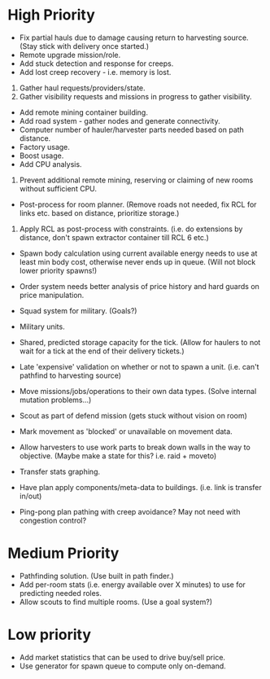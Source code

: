 # High Priority

- Fix partial hauls due to damage causing return to harvesting source. (Stay stick with delivery once started.)
- Remote upgrade mission/role.
- Add stuck detection and response for creeps.
- Add lost creep recovery - i.e. memory is lost.
1. Gather haul requests/providers/state.
2. Gather visibility requests and missions in progress to gather visibility.
- Add remote mining container building.
- Add road system - gather nodes and generate connectivity.
- Computer number of hauler/harvester parts needed based on path distance.
- Factory usage.
- Boost usage.
- Add CPU analysis.
1. Prevent additional remote mining, reserving or claiming of new rooms without sufficient CPU.
- Post-process for room planner. (Remove roads not needed, fix RCL for links etc. based on distance, prioritize storage.)
1. Apply RCL as post-process with constraints. (i.e. do extensions by distance, don't spawn extractor container till RCL 6 etc.)
- Spawn body calculation using current available energy needs to use at least min body cost, otherwise never ends up in queue. (Will not block lower priority spawns!)
- Order system needs better analysis of price history and hard guards on price manipulation.
- Squad system for military. (Goals?)
- Military units.
- Shared, predicted storage capacity for the tick. (Allow for haulers to not wait for a tick at the end of their delivery tickets.)

- Late 'expensive' validation on whether or not to spawn a unit. (i.e. can't pathfind to harvesting source)
- Move missions/jobs/operations to their own data types. (Solve internal mutation problems...)
- Scout as part of defend mission (gets stuck without vision on room)
- Mark movement as 'blocked' or unavailable on movement data.
- Allow harvesters to use work parts to break down walls in the way to objective. (Maybe make a state for this? i.e. raid + moveto)

- Transfer stats graphing.

- Have plan apply components/meta-data to buildings. (i.e. link is transfer in/out)

- Ping-pong plan pathing with creep avoidance? May not need with congestion control?

# Medium Priority

- Pathfinding solution. (Use built in path finder.)
- Add per-room stats (i.e. energy available over X minutes) to use for predicting needed roles.
- Allow scouts to find multiple rooms. (Use a goal system?)

# Low priority

- Add market statistics that can be used to drive buy/sell price.
- Use generator for spawn queue to compute only on-demand.